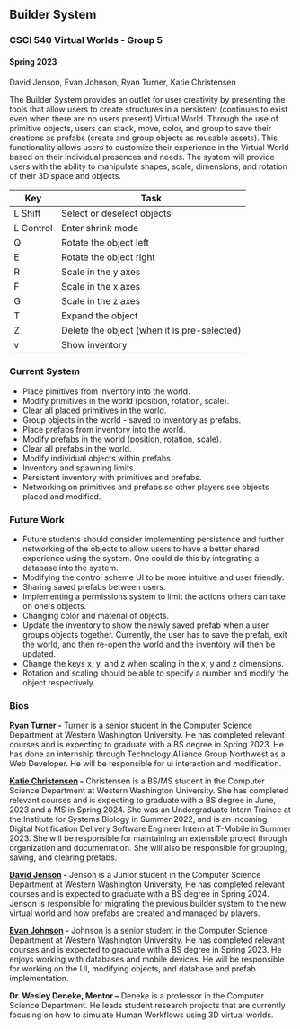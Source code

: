 ## Builder System

### CSCI 540 Virtual Worlds - Group 5
#### Spring 2023 

David Jenson, Evan Johnson, Ryan Turner, Katie Christensen

The Builder System provides an outlet for user creativity by presenting the tools that allow users to create structures in a persistent (continues to exist even when there are no users present) Virtual World. Through the use of primitive objects, users can stack, move, color, and group to save their creations as prefabs (create and group objects as reusable assets). This functionality allows users to customize their experience in the Virtual World based on their individual presences and needs. The system will provide users with the ability to manipulate shapes, scale, dimensions, and rotation of their 3D space and objects. 

| Key | Task |
| ------ | ------|
| L Shift | Select or deselect objects |
|L Control | Enter shrink mode |
| Q | Rotate the object left |
| E | Rotate the object right |
| R | Scale in the y axes |
| F | Scale in the x axes |
| G | Scale in the z axes |
| T | Expand the object |
| Z | Delete the object (when it is pre-selected) |
| v | Show inventory |

### Current System
* Place pimitives from inventory into the world.
* Modify primitives in the world (position, rotation, scale).
* Clear all placed primitives in the world.
* Group objects in the world - saved to inventory as prefabs.
* Place prefabs from inventory into the world.
* Modify prefabs in the world (position, rotation, scale).
* Clear all prefabs in the world.
* Modify individual objects within prefabs.
* Inventory and spawning limits.
* Persistent inventory with primitives and prefabs. 
* Networking on primitives and prefabs so other players see objects placed and modified.

### Future Work
* Future students should consider implementing persistence and further networking of the objects to allow users to have a better shared experience using the system. One could do this by integrating a database into the system.
* Modifying the control scheme UI to be more intuitive and user friendly.
* Sharing saved prefabs between users. 
* Implementing a permissions system to limit the actions others can take on one's objects.
* Changing color and material of objects.
* Update the inventory to show the newly saved prefab when a user groups objects together. Currently, the user has to save the prefab, exit the world, and then re-open the world and the inventory will then be updated.
* Change the keys x, y, and z when scaling in the x, y and z dimensions.
* Rotation and scaling should be able to specify a number and modify the object respectively.  

### Bios
**[Ryan Turner](https://www.linkedin.com/in/ryan-t-turner/) -** Turner is a senior student in the Computer Science Department at Western Washington University. He has completed relevant courses and is expecting to graduate with a BS degree in Spring 2023.  He has done an internship through Technology Alliance Group Northwest as a Web Developer. He will be responsible for ui interaction and modification.    

**[Katie Christensen](https://www.linkedin.com/in/katie-r-christensen/) -** Christensen is a BS/MS student in the Computer Science Department at Western Washington University. She has completed relevant courses and is expecting to graduate with a BS degree in June, 2023 and a MS in Spring 2024. She was an Undergraduate Intern Trainee at the Institute for Systems Biology in Summer 2022, and is an incoming Digital Notification Delivery Software Engineer Intern at T-Mobile in Summer 2023. She will be responsible for maintaining an extensible project through organization and documentation. She will also be responsible for grouping, saving, and clearing prefabs. 

**[David Jenson](https://www.linkedin.com/in/david-k-jenson/) -** Jenson is a Junior student  in the Computer Science Department at Western Washington University, He has completed relevant courses and is expected to graduate with a BS degree in Spring 2024. Jenson is responsible for migrating the previous builder system to the new virtual world and how prefabs are created and managed by players. 

**[Evan Johnson](https://www.linkedin.com/in/evan-johnson-79b912224/) -** Johnson is a senior student in the Computer Science Department at Western Washington University. He has completed relevant courses and is expected to graduate with a BS degree in Spring 2023. He enjoys working with databases and mobile devices. He will be responsible for working on the UI, modifying objects, and database and prefab implementation.

**Dr. Wesley Deneke, Mentor –** Deneke is a professor in the Computer Science Department.  He leads student research projects that are currently focusing on how to simulate Human Workflows using 3D virtual worlds.
